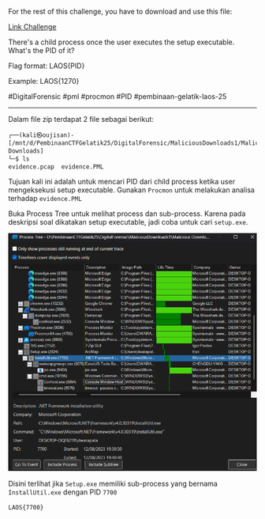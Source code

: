 For the rest of this challenge, you have to download and use this file:

[Link Challenge](https://binusianorg-my.sharepoint.com/personal/felix_alexander_binus_ac_id/_layouts/15/guestaccess.aspx?share=Emz-mcrs9ORBkHpN3uUIKvIBBYuWAfRCVOQkByRoag2dxg&e=gX93CS)

There's a child process once the user executes the setup executable. What's the PID of it?

Flag format: LAOS{PID}

Example: LAOS{1270}

#DigitalForensic #pml #procmon #PID #pembinaan-gelatik-laos-25
___
Dalam file zip terdapat 2 file sebagai berikut:
```
┌──(kali㉿oujisan)-[/mnt/d/PembinaanCTFGelatik25/DigitalForensic/MaliciousDownloads1/Malicious Downloads]
└─$ ls
evidence.pcap  evidence.PML
```

Tujuan kali ini adalah untuk mencari PID dari child process ketika user mengeksekusi setup executable. Gunakan `Procmon` untuk melakukan analisa terhadap `evidence.PML`

Buka Process Tree untuk melihat process dan sub-process. Karena pada deskripsi soal dikatakan setup executable, jadi coba untuk cari `setup.exe`.

![process-tree](./img/process-tree.png)

Disini terlihat jika `Setup.exe` memiliki sub-process yang bernama `InstallUtil.exe` dengan PID `7700`

```
LAOS{7700}
```
